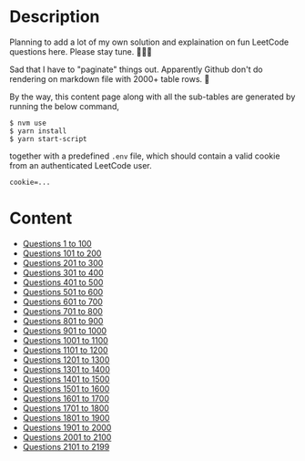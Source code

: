 # Description

Planning to add a lot of my own solution and explaination on fun LeetCode questions here. Please stay tune. 👏👏👏

Sad that I have to "paginate" things out. Apparently Github don't do rendering on markdown file with 2000+ table rows. 🙁

By the way, this content page along with all the sub-tables are generated by running the below command,
```shell
$ nvm use
$ yarn install
$ yarn start-script
```
together with a predefined `.env` file, which should contain a valid cookie from an authenticated LeetCode user.
```console
cookie=...
```


# Content

* [Questions 1 to 100](./doc/table-01.md)
* [Questions 101 to 200](./doc/table-02.md)
* [Questions 201 to 300](./doc/table-03.md)
* [Questions 301 to 400](./doc/table-04.md)
* [Questions 401 to 500](./doc/table-05.md)
* [Questions 501 to 600](./doc/table-06.md)
* [Questions 601 to 700](./doc/table-07.md)
* [Questions 701 to 800](./doc/table-08.md)
* [Questions 801 to 900](./doc/table-09.md)
* [Questions 901 to 1000](./doc/table-10.md)
* [Questions 1001 to 1100](./doc/table-11.md)
* [Questions 1101 to 1200](./doc/table-12.md)
* [Questions 1201 to 1300](./doc/table-13.md)
* [Questions 1301 to 1400](./doc/table-14.md)
* [Questions 1401 to 1500](./doc/table-15.md)
* [Questions 1501 to 1600](./doc/table-16.md)
* [Questions 1601 to 1700](./doc/table-17.md)
* [Questions 1701 to 1800](./doc/table-18.md)
* [Questions 1801 to 1900](./doc/table-19.md)
* [Questions 1901 to 2000](./doc/table-20.md)
* [Questions 2001 to 2100](./doc/table-21.md)
* [Questions 2101 to 2199](./doc/table-22.md)
